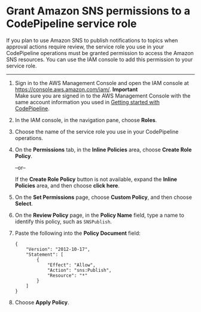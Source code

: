 # Grant Amazon SNS permissions to a CodePipeline service role<a name="approvals-service-role-permissions"></a>

If you plan to use Amazon SNS to publish notifications to topics when approval actions require review, the service role you use in your CodePipeline operations must be granted permission to access the Amazon SNS resources\. You can use the IAM console to add this permission to your service role\.

****

1. Sign in to the AWS Management Console and open the IAM console at [https://console\.aws\.amazon\.com/iam/](https://console.aws.amazon.com/iam/)\.
**Important**  
Make sure you are signed in to the AWS Management Console with the same account information you used in [Getting started with CodePipeline](getting-started-codepipeline.md)\.

1. In the IAM console, in the navigation pane, choose **Roles**\.

1. Choose the name of the service role you use in your CodePipeline operations\.

1. On the **Permissions** tab, in the **Inline Policies** area, choose **Create Role Policy**\.

   –or–

   If the **Create Role Policy** button is not available, expand the **Inline Policies** area, and then choose **click here**\.

1. On the **Set Permissions** page, choose **Custom Policy**, and then choose **Select**\.

1. On the **Review Policy** page, in the **Policy Name** field, type a name to identify this policy, such as `SNSPublish`\.

1. Paste the following into the **Policy Document** field: 

   ```
   {
       "Version": "2012-10-17",
       "Statement": [
           {
               "Effect": "Allow",
               "Action": "sns:Publish",
               "Resource": "*"
           }
       ]
   }
   ```

1. Choose **Apply Policy**\.
